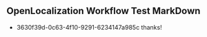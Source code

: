 ## OpenLocalization Workflow Test MarkDown

* 3630f39d-0c63-4f10-9291-6234147a985c 
thanks!



<!--HONumber=Jan16_HO3-->

